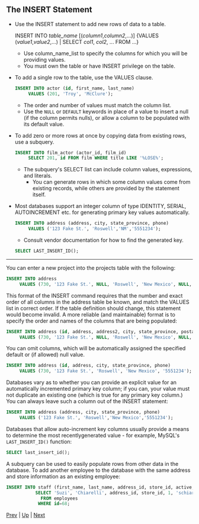 ## The INSERT Statement

* Use the INSERT statement to add new rows of data to a table.

  INSERT INTO *table_name* [(*column1*,*column2*,...)] {VALUES (*value1*,*value2*,...) | SELECT *col1*, *col2*, ... FROM ...}
  * Use column_name_list to specify the columns for which you will be providing values.
  * You must own the table or have INSERT privilege on the table.

* To add a single row to the table, use the VALUES clause.
  ```sql
  INSERT INTO actor (id, first_name, last_name)
       VALUES (201, 'Troy', 'McClure');
  ```
  * The order and number of values must match the column list.
  * Use the `NULL` or `DEFAULT` keywords in place of a value to insert a null (if the column permits nulls), or allow a column to be populated with its default value.

* To add zero or more rows at once by copying data from existing rows, use a subquery.
  ```sql
  INSERT INTO film_actor (actor_id, film_id)
       SELECT 201, id FROM film WHERE title LIKE '%LOSE%';
  ```
  * The subquery's SELECT list can include column values, expressions, and literals.
    * You can generate rows in which some column values come from existing records, while others are provided by the statement itself.

* Most databases support an integer column of type IDENTITY, SERIAL, AUTOINCREMENT etc. for generating primary key values automatically.
  ```sql
  INSERT INTO address (address, city, state_province, phone)
       VALUES ('123 Fake St.', 'Roswell','NM','5551234');
  ```
  * Consult vendor documentation for how to find the generated key.
  ```sql
  SELECT LAST_INSERT_ID();
  ```

<hr>

You can enter a new project into the projects table with the following:

```sql
INSERT INTO address
     VALUES (730, '123 Fake St.', NULL, 'Roswell', 'New Mexico', NULL, NULL, '5551234');
```
This format of the INSERT command requires that the number and exact order of all columns in the address table be known, and match the VALUES list in correct order. If the table definition should change, this statement would become invalid. A more reliable (and maintainable) format is to specify the order and names of the columns that are being populated:
```sql
INSERT INTO address (id, address, address2, city, state_province, postal_code, country_code, phone)
     VALUES (730, '123 Fake St.', NULL, 'Roswell', 'New Mexico', NULL, NULL, '5551234');
```
You can omit columns, which will be automatically assigned the specified default or (if allowed) null value.
```sql
INSERT INTO address (id, address, city, state_province, phone)
     VALUES (730, '123 Fake St.', 'Roswell', 'New Mexico', '5551234');
```
Databases vary as to whether you can provide an explicit value for an automatically incremented primary key column; if you can, your value must not duplicate an existing one (which is true for any primary key column.) You can always leave such a column out of the INSERT statement:
```sql
INSERT INTO address (address, city, state_province, phone)
     VALUES ('123 Fake St.', 'Roswell','New Mexico','5551234');
```
Databases that allow auto-increment key columns usually provide a means to determine the most recentlygenerated
value - for example, MySQL's `LAST_INSERT_ID()` function:
```sql
SELECT last_insert_id();
```
A subquery can be used to easily populate rows from other data in the database. To add another employee to the database with the same address and store information as an existing employee:
```sql
INSERT INTO staff (first_name, last_name, address_id, store_id, active, username)
           SELECT 'Suzi', 'Chiarelli', address_id, store_id, 1, 'schiarelli'
             FROM employees
            WHERE id=68;
```

[Prev](README.md) | [Up](../README.md) | [Next](UPDATE.md)
